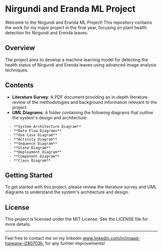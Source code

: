 
# Nirgundi and Eranda ML Project

Welcome to the Nirgundi and Eranda ML Project! This repository contains the work for my major project in the final year, focusing on plant health detection for Nirgundi and Erenda leaves.

## Overview

The project aims to develop a machine learning model for detecting the health status of Nirgundi and Erenda leaves using advanced image analysis techniques.

## Contents

- **Literature Survey**: A PDF document providing an in-depth literature review of the methodologies and background information relevant to the project.
- **UML Diagrams**: A folder containing the following diagrams that outline the system's design and architecture:
```
  - **System Architecture Diagram**
  - **Data Flow Diagrams**
  - **Use Case Diagram**
  - **Activity Diagram**
  - **Sequence Diagram**
  - **State Diagram**
  - **Deployment Diagram**
  - **Component Diagram**
  - **Class Diagram**
```

## Getting Started

To get started with this project, please review the literature survey and UML diagrams to understand the system's architecture and design.



## License

This project is licensed under the MIT License. See the LICENSE file for more details.

---

Feel free to contact me on my linkedin www.linkedin.com/in/imaad-hajwane-i280703h, for any furhter improvements!
